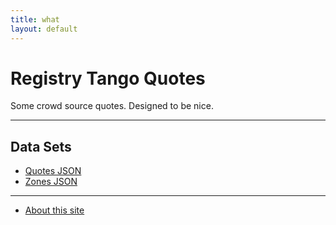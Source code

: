 ```yaml
---
title: what
layout: default
---
```


# Registry Tango Quotes

Some crowd source quotes.
Designed to be nice.

---
## Data Sets

- [Quotes JSON](./data/quotes.json)
- [Zones JSON](./data/zones.json)


---

- [About this site](./about/)


